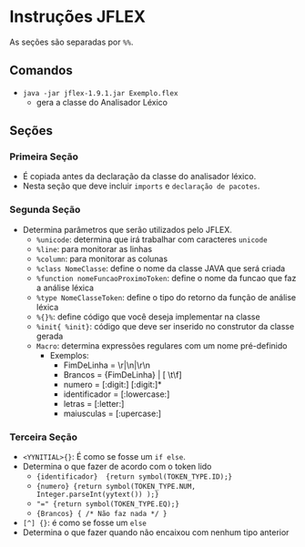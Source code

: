 # Instruções JFLEX  

As seções são separadas por `%%`.

## Comandos
- `java -jar jflex-1.9.1.jar Exemplo.flex`
  - gera a classe do Analisador Léxico

## Seções
### Primeira Seção
- É copiada antes da declaração da classe do analisador léxico. 
- Nesta seção que deve incluir `imports` e `declaração de pacotes`.
### Segunda Seção
- Determina parâmetros que serão utilizados pelo JFLEX.
  - `%unicode`: determina que irá trabalhar com caracteres `unicode`
  - `%line`: para monitorar as linhas
  - `%column`: para monitorar as colunas
  - `%class NomeClasse`: define o nome da classe JAVA que será criada
  - `%function nomeFuncaoProximoToken`: define o nome da funcao que faz a análise léxica
  - `%type NomeClasseToken`: define o tipo do retorno da função de análise léxica
  - `%{}%`: define código que você deseja implementar na classe
  - `%init{ %init}`: código que deve ser inserido no construtor da classe gerada
  - `Macro`: determina expressões regulares com um nome pré-definido
    - Exemplos: 
      - FimDeLinha = \r|\n|\r\n
      - Brancos = {FimDeLinha} | [ \t\f]
      - numero = [:digit:] [:digit:]*
      - identificador = [:lowercase:]
      - letras = [:letter:]
      - maiusculas = [:upercase:]
### Terceira Seção
- `<YYNITIAL>{}`: É como se fosse um `if else`. 
- Determina o que fazer de acordo com o token lido
  - `{identificador}  {return symbol(TOKEN_TYPE.ID);}`
  - `{numero} {return symbol(TOKEN_TYPE.NUM, Integer.parseInt(yytext()) );}`
  - `"=" {return symbol(TOKEN_TYPE.EQ);}`
  - `{Brancos} { /* Não faz nada */ }` 
- `[^] {}`: é como se fosse um `else`
- Determina o que fazer quando não encaixou com nenhum tipo anterior